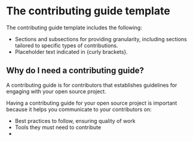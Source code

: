 # The contributing guide template

The contributing guide template includes the following:

- Sections and subsections for providing granularity, including sections tailored to specific types of contributions.
- Placeholder text indicated in {curly brackets}.

## Why do I need a contributing guide?

A contributing guide is for contributors that establishes guidelines for engaging with your open source project.

Having a contributing guide for your open source project is important because it helps you communicate to your contributors on:

- Best practices to follow, ensuring quality of work
- Tools they must need to contribute
-
